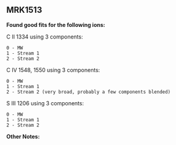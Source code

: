 ## MRK1513 
**Found good fits for the following ions:**

C II 1334 using 3 components:
```
0 - MW
1 - Stream 1
2 - Stream 2
```

C IV 1548, 1550 using 3 components:
```
0 - MW
1 - Stream 1
2 - Stream 2 (very broad, probably a few components blended)
```

S III 1206 using 3 components:
```
0 - MW
1 - Stream 1
2 - Stream 2
```


**Other Notes:**

